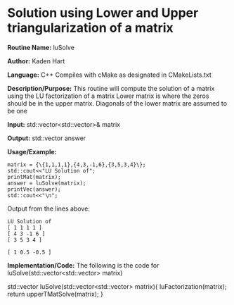 # Solution using Lower and Upper triangularization of a matrix

**Routine Name:**           luSolve

**Author:** Kaden Hart

**Language:** C++ Compiles with cMake as designated in CMakeLists.txt

**Description/Purpose:** This routine will compute the solution of a matrix using the LU factorization of a matrix Lower matrix is where the zeros should be in the upper matrix. Diagonals of the lower matrix are assumed to be one  

**Input:** std::vector<std::vector<double>>& matrix  

**Output:** std::vector<double> answer

**Usage/Example:**  

    matrix = {\{1,1,1,1},{4,3,-1,6},{3,5,3,4}\};
    std::cout<<"LU Solution of";
    printMat(matrix);
    answer = luSolve(matrix);
    printVec(answer);
    std::cout<<"\n";


Output from the lines above:

    LU Solution of
    [ 1 1 1 1 ]
    [ 4 3 -1 6 ]
    [ 3 5 3 4 ]

    [ 1 0.5 -0.5 ]

**Implementation/Code:** The following is the code for luSolve(std::vector<std::vector<double>> matrix)

std::vector<double> luSolve(std::vector<std::vector<double>> matrix){
    luFactorization(matrix);
    return upperTMatSolve(matrix);
}
